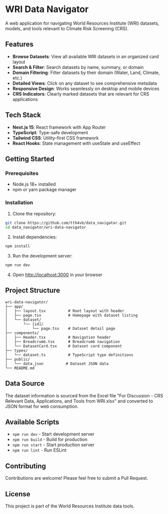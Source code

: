 # WRI Data Navigator

A web application for navigating World Resources Institute (WRI) datasets, models, and tools relevant to Climate Risk Screening (CRS).

## Features

- **Browse Datasets**: View all available WRI datasets in an organized card layout
- **Search & Filter**: Search datasets by name, summary, or domain
- **Domain Filtering**: Filter datasets by their domain (Water, Land, Climate, etc.)
- **Detailed Views**: Click on any dataset to see comprehensive metadata
- **Responsive Design**: Works seamlessly on desktop and mobile devices
- **CRS Indicators**: Clearly marked datasets that are relevant for CRS applications

## Tech Stack

- **Next.js 15**: React framework with App Router
- **TypeScript**: Type-safe development
- **Tailwind CSS**: Utility-first CSS framework
- **React Hooks**: State management with useState and useEffect

## Getting Started

### Prerequisites

- Node.js 18+ installed
- npm or yarn package manager

### Installation

1. Clone the repository:
```bash
git clone https://github.com/tth4vb/data_navigator.git
cd data_navigator/wri-data-navigator
```

2. Install dependencies:
```bash
npm install
```

3. Run the development server:
```bash
npm run dev
```

4. Open [http://localhost:3000](http://localhost:3000) in your browser

## Project Structure

```
wri-data-navigator/
├── app/
│   ├── layout.tsx          # Root layout with header
│   ├── page.tsx            # Homepage with dataset listing
│   └── dataset/
│       └── [id]/
│           └── page.tsx    # Dataset detail page
├── components/
│   ├── Header.tsx          # Navigation header
│   ├── Breadcrumb.tsx      # Breadcrumb navigation
│   └── DatasetCard.tsx     # Dataset card component
├── types/
│   └── dataset.ts          # TypeScript type definitions
├── public/
│   └── data.json          # Dataset JSON data
└── README.md
```

## Data Source

The dataset information is sourced from the Excel file "For Discussion - CRS Relevant Data, Applications, and Tools from WRI.xlsx" and converted to JSON format for web consumption.

## Available Scripts

- `npm run dev` - Start development server
- `npm run build` - Build for production
- `npm run start` - Start production server
- `npm run lint` - Run ESLint

## Contributing

Contributions are welcome! Please feel free to submit a Pull Request.

## License

This project is part of the World Resources Institute data tools.
